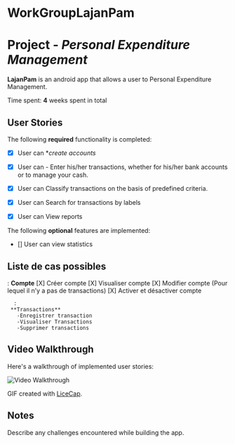 # WorkGroupLajanPam

# Project - *Personal Expenditure Management*

**LajanPam** is an android app that allows a user to Personal Expenditure Management.

Time spent: **4** weeks spent in total

## User Stories 

The following **required** functionality is completed:

  - [X] User can **create accounts*
  - [X] User can - Enter his/her transactions, whether for his/her bank accounts or to manage your cash.
  - [X] User can Classify transactions on the basis of predefined criteria.
  - [X] User can Search for transactions by labels
  - [X] User can View reports 
  
  

The following **optional** features are implemented:

- [] User can view statistics

 
##  Liste de cas possibles

:
    **Compte**
      [X] Créer compte
      [X] Visualiser compte
      [X] Modifier compte (Pour lequel il n’y a pas de transactions)
      [X] Activer et désactiver compte 
      
      :
     **Transactions**
       -Enregistrer transaction
       -Visualiser Transactions
       -Supprimer transactions


## Video Walkthrough

Here's a walkthrough of implemented user stories:

<img src='Walkthrough.gif' title='Video Walkthrough' width='' alt='Video Walkthrough' />

GIF created with [LiceCap](http://www.cockos.com/licecap/).

## Notes

Describe any challenges encountered while building the app.

